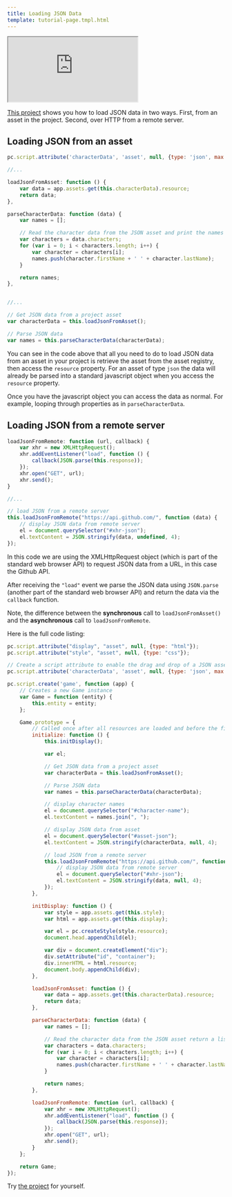 ```yaml
---
title: Loading JSON Data
template: tutorial-page.tmpl.html
---
```


<iframe src="http://playcanv.as/p/xK29Smti" ></iframe>

[This project][1] shows you how to load JSON data in two ways. First, from an asset in the project. Second, over HTTP from a remote server.

## Loading JSON from an asset

```javascript
pc.script.attribute('characterData', 'asset', null, {type: 'json', max: 1});

//...

loadJsonFromAsset: function () {
    var data = app.assets.get(this.characterData).resource;
    return data;
},

parseCharacterData: function (data) {
    var names = [];

    // Read the character data from the JSON asset and print the names to the JS console
    var characters = data.characters;
    for (var i = 0; i < characters.length; i++) {
        var character = characters[i];
        names.push(character.firstName + ' ' + character.lastName);
    }

    return names;
},


//...

// Get JSON data from a project asset
var characterData = this.loadJsonFromAsset();

// Parse JSON data
var names = this.parseCharacterData(characterData);
```

You can see in the code above that all you need to do to load JSON data from an asset in your project is retrieve the asset from the asset registry, then access the `resource` property. For an asset of type `json` the data will already be parsed into a standard javascript object when you access the `resource` property.

Once you have the javascript object you can access the data as normal. For example, looping through properties as in `parseCharacterData`.

## Loading JSON from a remote server

```javascript
loadJsonFromRemote: function (url, callback) {
    var xhr = new XMLHttpRequest();
    xhr.addEventListener("load", function () {
        callback(JSON.parse(this.response));
    });
    xhr.open("GET", url);
    xhr.send();
}

//...

// load JSON from a remote server
this.loadJsonFromRemote("https://api.github.com/", function (data) {
    // display JSON data from remote server
    el = document.querySelector("#xhr-json");
    el.textContent = JSON.stringify(data, undefined, 4);
});

```

In this code we are using the XMLHttpRequest object (which is part of the standard web browser API) to request JSON data from a URL, in this case the Github API.

After receiving the `"load"` event we parse the JSON data using `JSON.parse` (another part of the standard web browser API) and return the data via the `callback` function.

Note, the difference between the **synchronous** call to `loadJsonFromAsset()` and the **asynchronous** call to `loadJsonFromRemote`.

Here is the full code listing:

```javascript
pc.script.attribute("display", "asset", null, {type: "html"});
pc.script.attribute("style", "asset", null, {type: "css"});

// Create a script attribute to enable the drag and drop of a JSON asset containing character data
pc.script.attribute('characterData', 'asset', null, {type: 'json', max: 1});

pc.script.create('game', function (app) {
    // Creates a new Game instance
    var Game = function (entity) {
        this.entity = entity;
    };

    Game.prototype = {
        // Called once after all resources are loaded and before the first update
        initialize: function () {
            this.initDisplay();

            var el;

            // Get JSON data from a project asset
            var characterData = this.loadJsonFromAsset();

            // Parse JSON data
            var names = this.parseCharacterData(characterData);

            // display character names
            el = document.querySelector("#character-name");
            el.textContent = names.join(", ");

            // display JSON data from asset
            el = document.querySelector("#asset-json");
            el.textContent = JSON.stringify(characterData, null, 4);

            // load JSON from a remote server
            this.loadJsonFromRemote("https://api.github.com/", function (data) {
                // display JSON data from remote server
                el = document.querySelector("#xhr-json");
                el.textContent = JSON.stringify(data, null, 4);
            });
        },

        initDisplay: function () {
            var style = app.assets.get(this.style);
            var html = app.assets.get(this.display);

            var el = pc.createStyle(style.resource);
            document.head.appendChild(el);

            var div = document.createElement("div");
            div.setAttribute("id", "container");
            div.innerHTML = html.resource;
            document.body.appendChild(div);
        },

        loadJsonFromAsset: function () {
            var data = app.assets.get(this.characterData).resource;
            return data;
        },

        parseCharacterData: function (data) {
            var names = [];

            // Read the character data from the JSON asset return a list of names
            var characters = data.characters;
            for (var i = 0; i < characters.length; i++) {
                var character = characters[i];
                names.push(character.firstName + ' ' + character.lastName);
            }

            return names;
        },

        loadJsonFromRemote: function (url, callback) {
            var xhr = new XMLHttpRequest();
            xhr.addEventListener("load", function () {
                callback(JSON.parse(this.response));
            });
            xhr.open("GET", url);
            xhr.send();
        }
    };

    return Game;
});
```

Try [the project][1] for yourself.

[1]: https://playcanvas.com/project/362232/overview/tutorial-read-json-data

